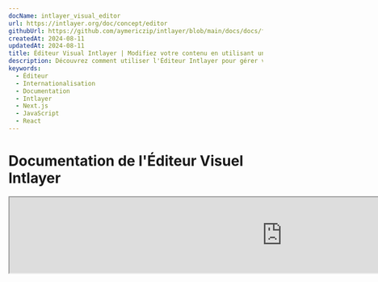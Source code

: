 ```yaml
---
docName: intlayer_visual_editor
url: https://intlayer.org/doc/concept/editor
githubUrl: https://github.com/aymericzip/intlayer/blob/main/docs/docs/fr/intlayer_visual_editor.md
createdAt: 2024-08-11
updatedAt: 2024-08-11
title: Éditeur Visual Intlayer | Modifiez votre contenu en utilisant un éditeur visuel
description: Découvrez comment utiliser l'Éditeur Intlayer pour gérer votre site web multilingue. Suivez les étapes de cette documentation en ligne pour configurer votre projet en quelques minutes.
keywords:
  - Éditeur
  - Internationalisation
  - Documentation
  - Intlayer
  - Next.js
  - JavaScript
  - React
---
```


# Documentation de l'Éditeur Visuel Intlayer

<iframe title="Visual Editor + CMS for Your Web App: Intlayer Explained" class="m-auto aspect-[16/9] w-full overflow-hidden rounded-lg border-0" allow="autoplay; gyroscope;" loading="lazy" width="1080" height="auto" src="https://www.youtube.com/embed/UDDTnirwi_4?autoplay=0&amp;origin=http://intlayer.org&amp;controls=0&amp;rel=1"/>

L'Éditeur Visuel Intlayer est un outil qui enveloppe votre site web pour interagir avec vos fichiers de déclaration de contenu à l'aide d'un éditeur visuel.

![Interface de l'Éditeur Visuel Intlayer](https://github.com/aymericzip/intlayer/blob/main/docs/assets/visual_editor.gif)

Le package `intlayer-editor` est basé sur Intlayer et est disponible pour les applications JavaScript, telles que React (Create React App), Vite + React, et Next.js.

## Éditeur visuel vs CMS

L'Éditeur Visuel Intlayer est un outil qui vous permet de gérer votre contenu dans un éditeur visuel pour des dictionnaires locaux. Une fois une modification effectuée, le contenu sera remplacé dans la base de code. Cela signifie que l'application sera reconstruite et la page sera rechargée pour afficher le nouveau contenu.

En revanche, le [CMS Intlayer](https://github.com/aymericzip/intlayer/blob/main/docs/docs/fr/intlayer_CMS.md) est un outil qui vous permet de gérer votre contenu dans un éditeur visuel pour des dictionnaires distants. Une fois une modification effectuée, le contenu **n'affectera pas** votre base de code. Et le site web affichera automatiquement le contenu modifié.

## Intégrer Intlayer dans votre application

Pour plus de détails sur l'intégration d'Intlayer, consultez la section correspondante ci-dessous :

### Intégration avec Next.js

Pour l'intégration avec Next.js, consultez le [guide d'installation](https://github.com/aymericzip/intlayer/blob/main/docs/docs/fr/intlayer_with_nextjs_15.md).

### Intégration avec Create React App

Pour l'intégration avec Create React App, consultez le [guide d'installation](https://github.com/aymericzip/intlayer/blob/main/docs/docs/fr/intlayer_with_create_react_app.md).

### Intégration avec Vite + React

Pour l'intégration avec Vite + React, consultez le [guide d'installation](https://github.com/aymericzip/intlayer/blob/main/docs/docs/fr/intlayer_with_vite+react.md).

## Comment fonctionne l'Éditeur Intlayer

L'éditeur visuel dans une application comprend deux éléments :

- Une application frontend qui affichera votre site web dans une iframe. Si votre site web utilise Intlayer, l'éditeur visuel détectera automatiquement votre contenu et vous permettra d'interagir avec lui. Une fois une modification effectuée, vous pourrez télécharger vos changements.

- Une fois que vous avez cliqué sur le bouton de téléchargement, l'éditeur visuel enverra une requête au serveur pour remplacer vos fichiers de déclaration de contenu par le nouveau contenu (où que ces fichiers soient déclarés dans votre projet).

> Notez que pour l'instant, l'Éditeur Intlayer écrira vos fichiers de déclaration de contenu sous forme de fichiers JSON.

## Installation

Une fois Intlayer configuré dans votre projet, installez simplement `intlayer-editor` en tant que dépendance de développement :

```bash packageManager="npm"
npm install intlayer-editor --save-dev
```

```bash packageManager="yarn"
yarn add intlayer-editor --save-dev
```

```bash packageManager="pnpm"
pnpm add intlayer-editor --save-dev
```

## Configuration

Dans votre fichier de configuration Intlayer, vous pouvez personnaliser les paramètres de l'éditeur :

```typescript fileName="intlayer.config.ts" codeFormat="typescript"
import type { IntlayerConfig } from "intlayer";

const config: IntlayerConfig = {
  // ... autres paramètres de configuration
  editor: {
    /**
     * Obligatoire
     * L'URL de l'application.
     * C'est l'URL ciblée par l'éditeur visuel.
     * Exemple : 'http://localhost:3000'
     */
    applicationURL: process.env.INTLAYER_APPLICATION_URL,
    /**
     * Optionnel
     * Par défaut à `true`. Si `false`, l'éditeur est inactif et ne peut pas être accessible.
     * Peut être utilisé pour désactiver l'éditeur pour des environnements spécifiques pour des raisons de sécurité, comme la production.
     */
    enabled: process.env.INTLAYER_ENABLED,
    /**
     * Optionnel
     * Par défaut à `8000`.
     * Le port du serveur de l'éditeur.
     */
    port: process.env.INTLAYER_PORT,
    /**
     * Optionnel
     * Par défaut à "http://localhost:8000"
     * L'URL du serveur de l'éditeur.
     */
    editorURL: process.env.INTLAYER_EDITOR_URL,
  },
};

export default config;
```

```javascript fileName="intlayer.config.mjs" codeFormat="esm"
/** @type {import('intlayer').IntlayerConfig} */
const config = {
  // ... autres paramètres de configuration
  editor: {
    /**
     * Obligatoire
     * L'URL de l'application.
     * C'est l'URL ciblée par l'éditeur visuel.
     * Exemple : 'http://localhost:3000'
     */
    applicationURL: process.env.INTLAYER_APPLICATION_URL,
    /**
     * Optionnel
     * Par défaut à `true`. Si `false`, l'éditeur est inactif et ne peut pas être accessible.
     * Peut être utilisé pour désactiver l'éditeur pour des environnements spécifiques pour des raisons de sécurité, comme la production.
     */
    enabled: process.env.INTLAYER_ENABLED,
    /**
     * Optionnel
     * Par défaut à `8000`.
     * Le port utilisé par le serveur de l'éditeur visuel.
     */
    port: process.env.INTLAYER_PORT,
    /**
     * Optionnel
     * Par défaut à "http://localhost:8000"
     * L'URL du serveur de l'éditeur pour accéder depuis l'application. Utilisé pour restreindre les origines pouvant interagir avec l'application pour des raisons de sécurité. Si défini à `'*'`, l'éditeur est accessible depuis n'importe quelle origine. Devrait être défini si le port est modifié ou si l'éditeur est hébergé sur un domaine différent.
     */
    editorURL: process.env.INTLAYER_EDITOR_URL,
  },
};

export default config;
```

```javascript fileName="intlayer.config.cjs" codeFormat="commonjs"
/** @type {import('intlayer').IntlayerConfig} */
const config = {
  // ... autres paramètres de configuration
  editor: {
    /**
     * Obligatoire
     * L'URL de l'application.
     * C'est l'URL ciblée par l'éditeur visuel.
     */
    applicationURL: process.env.INTLAYER_APPLICATION_URL,
    /**
     * Optionnel
     * Par défaut à `8000`.
     * Le port du serveur de l'éditeur.
     */
    port: process.env.INTLAYER_PORT,
    /**
     * Optionnel
     * Par défaut à "http://localhost:8000"
     * L'URL du serveur de l'éditeur.
     */
    editorURL: process.env.INTLAYER_EDITOR_URL,
    /**
     * Optionnel
     * Par défaut à `true`. Si `false`, l'éditeur est inactif et ne peut pas être accessible.
     * Peut être utilisé pour désactiver l'éditeur pour des environnements spécifiques pour des raisons de sécurité, comme la production.
     */
    enabled: process.env.INTLAYER_ENABLED,
  },
};

module.exports = config;
```

> Pour voir tous les paramètres disponibles, consultez la [documentation de configuration](https://github.com/aymericzip/intlayer/blob/main/docs/docs/fr/configuration.md).

## Utilisation de l'Éditeur

1. Une fois l'éditeur installé, vous pouvez démarrer l'éditeur en utilisant la commande suivante :

   ```bash packageManager="npm"
   npx intlayer-editor start
   ```

2. Ensuite, ouvrez l'éditeur dans votre navigateur à l'adresse suivante :

   ```
   http://localhost:8000
   ```

3. Entrez l'URL de votre application (par exemple `http://localhost:3000`) dans le champ prévu à cet effet.

4. Cliquez sur "Start editing" pour commencer à modifier le contenu de votre site web dans l'éditeur visuel.

> Pour plus d'informations, consultez la [documentation complète de l'éditeur](https://github.com/aymericzip/intlayer/blob/main/docs/docs/fr/intlayer_visual_editor.md).

yarn intlayer-editor start

````

```bash packageManager="pnpm"
pnpm intlayer-editor start
````

> **Notez que vous devez exécuter votre application en parallèle.** L'URL de l'application doit correspondre à celle que vous avez définie dans la configuration de l'éditeur (`applicationURL`).

2. Ensuite, ouvrez l'URL fournie. Par défaut `http://localhost:8000`.

   Vous pouvez visualiser chaque champ indexé par Intlayer en survolant votre contenu avec votre curseur.

   ![Survoler le contenu](https://github.com/aymericzip/intlayer/blob/main/docs/assets/intlayer_editor_hover_content.png)

3. Si votre contenu est encadré, vous pouvez effectuer un appui long pour afficher le tiroir d'édition.

## Débogage

Si vous rencontrez des problèmes avec l'éditeur visuel, vérifiez les points suivants :

- L'éditeur visuel et l'application sont en cours d'exécution.

- La [configuration de l'éditeur](https://intlayer.org/doc/concept/configuration#editor-configuration) est correctement définie dans votre fichier de configuration Intlayer.

  - Champs obligatoires :
    - L'URL de l'application doit correspondre à celle que vous avez définie dans la configuration de l'éditeur (`applicationURL`).

- L'éditeur visuel utilise une iframe pour afficher votre site web. Assurez-vous que la politique de sécurité du contenu (CSP) de votre site web autorise l'URL du CMS en tant que `frame-ancestors` ('http://localhost:8000' par défaut). Vérifiez la console de l'éditeur pour toute erreur.
